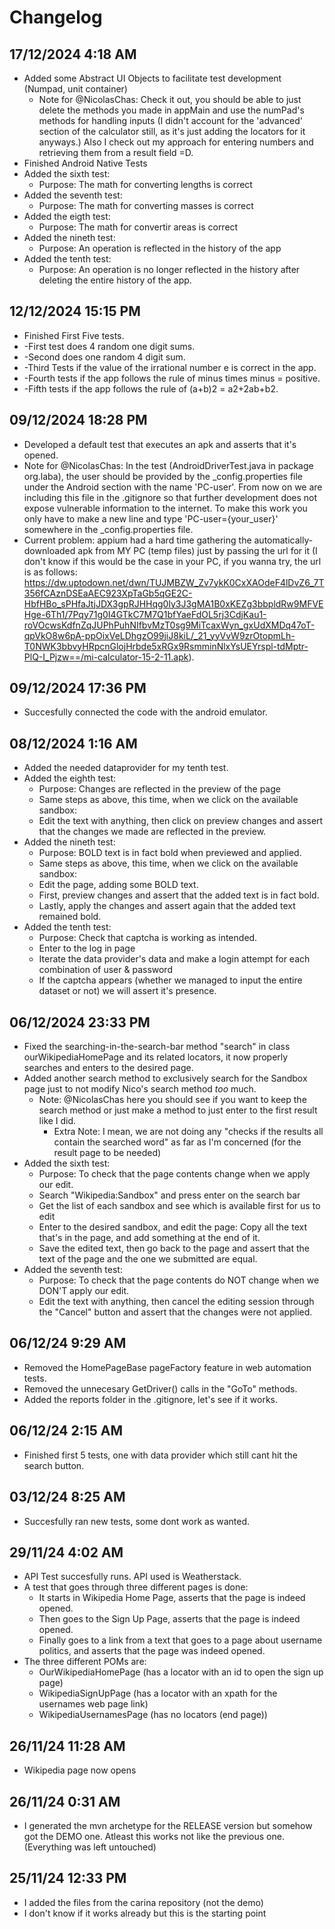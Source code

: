 # Changelog

## 17/12/2024 4:18 AM
* Added some Abstract UI Objects to facilitate test development (Numpad, unit container) 
	- Note for @NicolasChas: Check it out, you should be able to just delete the methods you made in appMain and use the numPad's methods for handling inputs (I didn't account for the 'advanced' section of the calculator still, as it's just adding the locators for it anyways.) Also I check out my approach for entering numbers and retrieving them from a result field =D.
* Finished Android Native Tests
* Added the sixth test:
	- Purpose: The math for converting lengths is correct
* Added the seventh test:
	- Purpose: The math for converting masses is correct
* Added the eigth test:
	- Purpose: The math for convertir areas is correct
* Added the nineth test:
	- Purpose: An operation is reflected in the history of the app
* Added the tenth test:
	- Purpose: An operation is no longer reflected in the history after deleting the entire history of the app.


## 12/12/2024 15:15 PM
* Finished First Five tests.
* -First test does 4 random one digit sums.
* -Second does one random 4 digit sum.
* -Third Tests if the value of the irrational number e is correct in the app.
* -Fourth tests if the app follows the rule of minus times minus = positive.
* -Fifth tests if the app follows the rule of (a+b)2 = a2+2ab+b2.

## 09/12/2024 18:28 PM
* Developed a default test that executes an apk and asserts that it's opened.
* Note for @NicolasChas: In the test (AndroidDriverTest.java in package org.laba), the user should be provided by the _config.properties file under the Android section with the name 'PC-user'. From now on we are including this file in the .gitignore so that further development does not expose vulnerable information to the internet. To make this work you only have to make a new line and type 'PC-user={your_user}' somewhere in the _config.properties file.
* Current problem: appium had a hard time gathering the automatically-downloaded apk from MY PC (temp files) just by passing the url for it (I don't know if this would be the case in your PC, if you wanna try, the url is as follows: https://dw.uptodown.net/dwn/TUJMBZW_Zv7ykK0CxXAOdeF4lDvZ6_7T356fCAznDSEaAEC923XpTaGb5qGE2C-HbfHBo_sPHfaJtjJDX3gpRJHHqg0ly3J3gMA1B0xKEZg3bbpldRw9MFVEHge-6Th1/7Pqy71g0I4GTkC7M7Q1bfYaeFdOL5rj3CdjKau1-roVOcwsKdfnZqJUPhPuhNIfbvMzT0sg9MiTcaxWyn_gxUdXMDq47oT-qpVkO8w6pA-ppOixVeLDhgzO99jiJ8kiL/_21_yyVvW9zrOtopmLh-T0NWK3bbvyHRpcnGlojHrbde5xRGx9RsmminNlxYsUEYrspl-tdMptr-PlQ-I_Pjzw==/mi-calculator-15-2-11.apk).

## 09/12/2024 17:36 PM
* Succesfully connected the code with the android emulator.
## 08/12/2024 1:16 AM
* Added the needed dataprovider for my tenth test.
* Added the eighth test:
	- Purpose: Changes are reflected in the preview of the page
	- Same steps as above, this time, when we click on the available sandbox:
	- Edit the text with anything, then click on preview changes and assert that the changes we made are reflected in the preview.
* Added the nineth test:
	- Purpose: BOLD text is in fact bold when previewed and applied.
	- Same steps as above, this time, when we click on the available sandbox:
	- Edit the page, adding some BOLD text.
	- First, preview changes and assert that the added text is in fact bold.
	- Lastly, apply the changes and assert again that the added text remained bold.
* Added the tenth test:
	- Purpose: Check that captcha is working as intended.
	- Enter to the log in page
	- Iterate the data provider's data and make a login attempt for each combination of user & password
	- If the captcha appears (whether we managed to input the entire dataset or not) we will assert it's presence.
## 06/12/2024 23:33 PM
* Fixed the searching-in-the-search-bar method "search" in class ourWikipediaHomePage and its related locators, it now properly searches and enters to the desired page.
* Added another search method to exclusively search for the Sandbox page just to not modify Nico's search method *too* much.
	- Note: @NicolasChas here you should see if you want to keep the search method or just make a method to just enter to the first result like I did.
		- Extra Note: I mean, we are not doing any "checks if the results all contain the searched word" as far as I'm concerned (for the result page to be needed)
* Added the sixth test:
	- Purpose: To check that the page contents change when we apply our edit.
	- Search "Wikipedia:Sandbox" and press enter on the search bar
	- Get the list of each sandbox and see which is available first for us to edit
	- Enter to the desired sandbox, and edit the page: Copy all the text that's in the page, and add something at the end of it.
	- Save the edited text, then go back to the page and assert that the text of the page and the one we submitted are equal.
* Added the seventh test:
	- Purpose: To check that the page contents do NOT change when we DON'T apply our edit.
	- Edit the text with anything, then cancel the editing session through the "Cancel" button and assert that the changes were not applied.
	
## 06/12/24 9:29 AM
* Removed the HomePageBase pageFactory feature in web automation tests.
* Removed the unnecesary GetDriver() calls in the "GoTo" methods.
* Added the reports folder in the .gitignore, let's see if it works.
## 06/12/24 2:15 AM
* Finished first 5 tests, one with data provider which still cant hit the search button.
## 03/12/24 8:25 AM
* Succesfully ran new tests, some dont work as wanted.
## 29/11/24 4:02 AM
* API Test succesfully runs. API used is Weatherstack.
* A test that goes through three different pages is done:
	- It starts in Wikipedia Home Page, asserts that the page is indeed opened.
	- Then goes to the Sign Up Page, asserts that the page is indeed opened.
	- Finally goes to a link from a text that goes to a page about username politics, and asserts that the page was indeed opened.
* The three different POMs are:
	- OurWikipediaHomePage (has a locator with an id to open the sign up page)
	- WikipediaSignUpPage (has a locator with an xpath for the usernames web page link)
	- WikipediaUsernamesPage (has no locators (end page))
## 26/11/24 11:28 AM
* Wikipedia page now opens
## 26/11/24 0:31 AM
* I generated the mvn archetype for the RELEASE version but somehow got the DEMO one. Atleast this works not like the previous one. (Everything was left untouched)
## 25/11/24 12:33 PM
* I added the files from the carina repository (not the demo)
* I don't know if it works already but this is the starting point